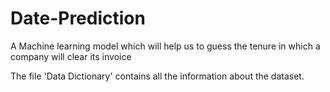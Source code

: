 # Date-Prediction
A Machine learning model which will help us to guess the tenure in which a company will clear its invoice

The file 'Data Dictionary' contains all the information about the dataset.

